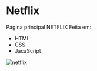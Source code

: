 # Netflix
Página principal NETFLIX
Feita em: 
* HTML
* CSS
* JacaScript

![netflix](https://user-images.githubusercontent.com/69088210/110669942-a3a7b580-81ab-11eb-8afe-1f9b12e5336c.png)

